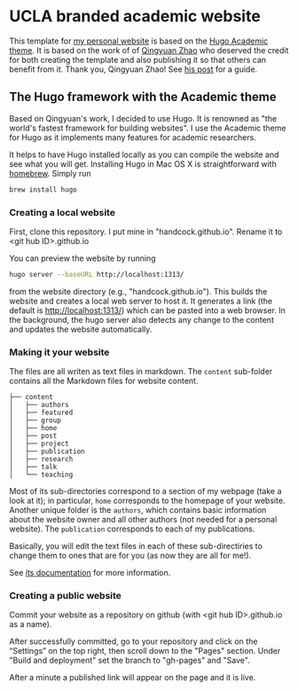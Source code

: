 # UCLA branded academic website

This template for [my personal website](http://www.stat.ucla.edu/~handcock/) is based on the [Hugo Academic theme](https://github.com/wowchemy/starter-hugo-academic). It is based on the work of of [Qingyuan Zhao](http://www.statslab.cam.ac.uk/~qz280) who deserved the credit for both creating the template and also publishing it so that others can benefit from it. Thank you, Qingyuan Zhao! See [his post](http://www.statslab.cam.ac.uk/~qz280/post/migrating/) for a guide.

## The Hugo framework with the Academic theme

Based on Qingyuan's work, I decided to use Hugo. It is renowned as "the world's fastest framework for building
websites". I use the Academic theme for Hugo as it implements many features for academic researchers.

It helps to have Hugo installed locally as you can compile the website and see what you will get. Installing Hugo in Mac OS X is straightforward with [homebrew](https://brew.sh/). Simply run

```sh
brew install hugo
```
### Creating a local website

First, clone this repository. I put mine in "handcock.github.io". Rename it to \<git hub ID\>.github.io

You can preview the website by running

```sh
hugo server --baseURL http://localhost:1313/
```

from the website directory (e.g., "handcock.github.io"). This builds the website and creates a
local web server to host it. It generates a link (the default is <http://localhost:1313/>)
which can be pasted into a web browser. In the background, the hugo
server also detects any change to the content and updates the website
automatically.

### Making it your website

The files are all writen as text files in markdown. The `content` sub-folder contains all the Markdown files
for website content.

```text
├── content
│   ├── authors
│   ├── featured
│   ├── group
│   ├── home
│   ├── post
│   ├── project
│   ├── publication
│   ├── research
│   ├── talk
│   └── teaching
```

Most of its sub-directories correspond to a
section of my webpage (take a look at it); in particular, `home` corresponds to the
homepage of your website. Another unique folder is the `authors`,
which contains basic information about the website owner and all other
authors (not needed for a personal website). The `publication` corresponds to each of my publications.

Basically, you will edit the text files in each of these sub-directiries to change them to ones that are for you (as now they are all for me!).

See [its documentation](https://sourcethemes.com/academic/docs/get-started/) for more information.

### Creating a public website

Commit your website as a repository on github (with \<git hub ID\>.github.io as a name).

After successfully committed, go to your repository and click on the “Settings” on the top right, then scroll down to the "Pages" section. Under "Build and deployment" set the branch to "gh-pages" and "Save".

After a minute a published link will appear on the page and it is live.

